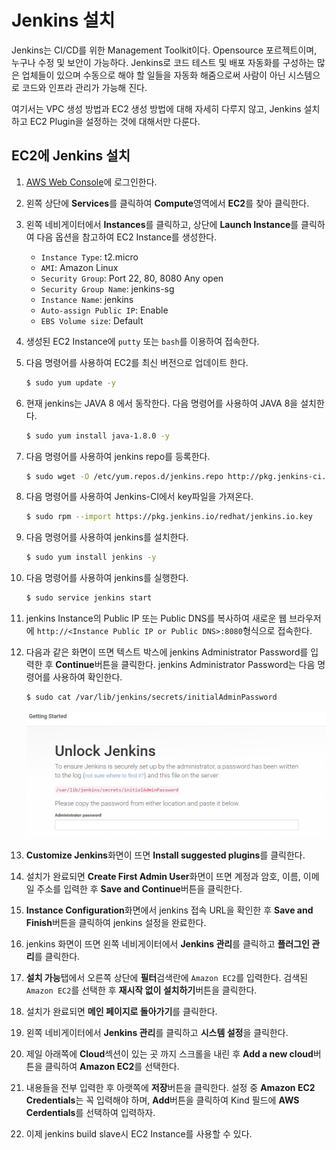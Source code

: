 # Jenkins 설치
Jenkins는 CI/CD를 위한 Management Toolkit이다. Opensource 포르젝트이며, 누구나 수정 및 보안이 가능하다. Jenkins로 코드 테스트 및 배포 자동화를 구성하는 많은 업체들이 있으며 수동으로 해야 할 일들을 자동화 해줌으로써 사람이 아닌 시스템으로 코드와 인프라 관리가 가능해 진다.

여기서는 VPC 생성 방법과 EC2 생성 방법에 대해 자세히 다루지 않고, Jenkins 설치하고 EC2 Plugin을 설정하는 것에 대해서만 다룬다.

## EC2에 Jenkins 설치
1. [AWS Web Console](https://signin.aws.amazon.com/console)에 로그인한다.

2. 왼쪽 상단에 **Services**를 클릭하여 **Compute**영역에서 **EC2**를 찾아 클릭한다.

3. 왼쪽 네비게이터에서 **Instances**를 클릭하고, 상단에 **Launch Instance**를 클릭하여 다음 옵션을 참고하여 EC2 Instance를 생성한다.
    - `Instance Type`: t2.micro
    - `AMI`: Amazon Linux
    - `Security Group`: Port 22, 80, 8080 Any open
    - `Security Group Name`: jenkins-sg
    - `Instance Name`: jenkins
    - `Auto-assign Public IP`: Enable
    - `EBS Volume size`: Default

4. 생성된 EC2 Instance에 `putty` 또는 `bash`를 이용하여 접속한다.

5. 다음 명령어를 사용하여 EC2를 최신 버전으로 업데이트 한다.
    ```bash
    $ sudo yum update -y
    ```

6. 현재 jenkins는 JAVA 8 에서 동작한다. 다음 명령어를 사용하여 JAVA 8을 설치한다.
    ```bash
    $ sudo yum install java-1.8.0 -y
    ```

7. 다음 명령어를 사용하여 jenkins repo를 등록한다.
    ```bash
    $ sudo wget -O /etc/yum.repos.d/jenkins.repo http://pkg.jenkins-ci.org/redhat/jenkins.repo
    ```

8. 다음 명령어를 사용하여 Jenkins-CI에서 key파일을 가져온다.
    ```bash
    $ sudo rpm --import https://pkg.jenkins.io/redhat/jenkins.io.key
    ```
 
9. 다음 명령어를 사용하여 jenkins를 설치한다.
    ```bash
    $ sudo yum install jenkins -y
    ```

10. 다음 명령어를 사용하여 jenkins를 실행한다.
    ```bash
    $ sudo service jenkins start
    ```

11. jenkins Instance의 Public IP 또는 Public DNS를 복사하여 새로운 웹 브라우저에 `http://<Instance Public IP or Public DNS>:8080`형식으로 접속한다.

12. 다음과 같은 화면이 뜨면 텍스트 박스에 jenkins Administrator Password를 입력한 후 **Continue**버튼을 클릭한다. jenkins Administrator Password는 다음 명령어를 사용하여 확인한다. 
    ```bash
    $ sudo cat /var/lib/jenkins/secrets/initialAdminPassword
    ```
    ![3.5.1 jenkins init](./../Image/3.5.1_jenkins_init.png)

13. **Customize Jenkins**화면이 뜨면 **Install suggested plugins**를 클릭한다.

14. 설치가 완료되면 **Create First Admin User**화면이 뜨면 계정과 암호, 이름, 이메일 주소를 입력한 후 **Save and Continue**버튼을 클릭한다.

15. **Instance Configuration**화면에서 jenkins 접속 URL을 확인한 후 **Save and Finish**버튼을 클릭하여 jenkins 설정을 완료한다.

16. jenkins 화면이 뜨면 왼쪽 네비게이터에서 **Jenkins 관리**를 클릭하고 **플러그인 관리**를 클릭한다.

17. **설치 가능**탭에서 오른쪽 상단에 **필터**검색란에 `Amazon EC2`를 입력한다. 검색된 `Amazon EC2`를 선택한 후 **재시작 없이 설치하기**버튼을 클릭한다.

18. 설치가 완료되면 **메인 페이지로 돌아가기**를 클릭한다.

19. 왼쪽 네비게이터에서 **Jenkins 관리**를 클릭하고 **시스템 설정**을 클릭한다.

20. 제일 아래쪽에 **Cloud**섹션이 있는 곳 까지 스크롤을 내린 후 **Add a new cloud**버튼을 클릭하여 **Amazon EC2**를 선택한다.

21. 내용들을 전부 입력한 후 아랫쪽에 **저장**버튼을 클릭한다. 설정 중 **Amazon EC2 Credentials**는 꼭 입력해야 하며, **Add**버튼을 클릭하여 Kind 필드에 **AWS Cerdentials**를 선택하여 입력하자.

22. 이제 jenkins build slave시 EC2 Instance를 사용할 수 있다.